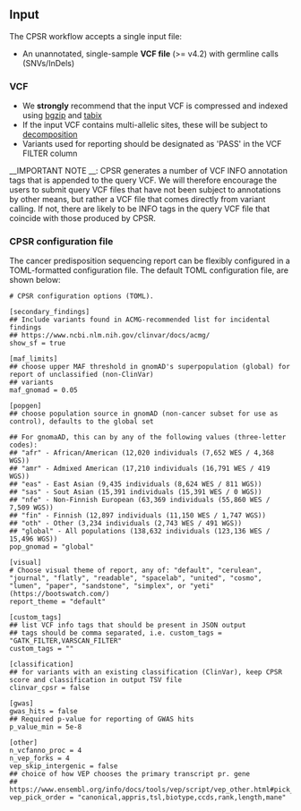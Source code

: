 ## Input

The CPSR workflow accepts a single input file:

  * An unannotated, single-sample **VCF file** (>= v4.2) with germline calls (SNVs/InDels)

### VCF

* We __strongly__ recommend that the input VCF is compressed and indexed using [bgzip](http://www.htslib.org/doc/tabix.html) and [tabix](http://www.htslib.org/doc/tabix.html)
* If the input VCF contains multi-allelic sites, these will be subject to [decomposition](http://genome.sph.umich.edu/wiki/Vt#Decompose)
* Variants used for reporting should be designated as 'PASS' in the VCF FILTER column

__IMPORTANT NOTE __: CPSR generates a number of VCF INFO annotation tags that is appended to the query VCF. We will therefore encourage the users to submit query VCF files that have not been subject to annotations by other means, but rather a VCF file that comes directly from variant calling. If not, there are likely to be INFO tags in the query VCF file that coincide with those produced by CPSR.


### CPSR configuration file

The cancer predisposition sequencing report can be flexibly configured in a TOML-formatted configuration file. The default TOML configuration file, are shown below:

	# CPSR configuration options (TOML).

	[secondary_findings]
	## Include variants found in ACMG-recommended list for incidental findings
	## https://www.ncbi.nlm.nih.gov/clinvar/docs/acmg/
	show_sf = true

	[maf_limits]
	## choose upper MAF threshold in gnomAD's superpopulation (global) for report of unclassified (non-ClinVar)
	## variants
	maf_gnomad = 0.05

	[popgen]
	## choose population source in gnomAD (non-cancer subset for use as control), defaults to the global set

	## For gnomaAD, this can by any of the following values (three-letter codes):
	## "afr" - African/American (12,020 individuals (7,652 WES / 4,368 WGS))
	## "amr" - Admixed American (17,210 individuals (16,791 WES / 419 WGS))
	## "eas" - East Asian (9,435 individuals (8,624 WES / 811 WGS))
	## "sas" - Sout Asian (15,391 individuals (15,391 WES / 0 WGS))
	## "nfe" - Non-Finnish European (63,369 individuals (55,860 WES / 7,509 WGS))
	## "fin" - Finnish (12,897 individuals (11,150 WES / 1,747 WGS))
	## "oth" - Other (3,234 individuals (2,743 WES / 491 WGS))
	## "global" - All populations (138,632 individuals (123,136 WES / 15,496 WGS))
	pop_gnomad = "global"

	[visual]
	# Choose visual theme of report, any of: "default", "cerulean", "journal", "flatly", "readable", "spacelab", "united", "cosmo", "lumen", "paper", "sandstone", "simplex", or "yeti" (https://bootswatch.com/)
	report_theme = "default"

	[custom_tags]
	## list VCF info tags that should be present in JSON output
	## tags should be comma separated, i.e. custom_tags = "GATK_FILTER,VARSCAN_FILTER"
	custom_tags = ""

	[classification]
	## for variants with an existing classification (ClinVar), keep CPSR score and classification in output TSV file
	clinvar_cpsr = false

	[gwas]
	gwas_hits = false
	## Required p-value for reporting of GWAS hits
	p_value_min = 5e-8

	[other]
	n_vcfanno_proc = 4
	n_vep_forks = 4
	vep_skip_intergenic = false
	## choice of how VEP chooses the primary transcript pr. gene
	## https://www.ensembl.org/info/docs/tools/vep/script/vep_other.html#pick_options
	vep_pick_order = "canonical,appris,tsl,biotype,ccds,rank,length,mane"
